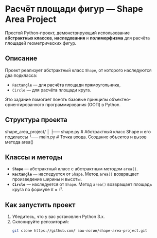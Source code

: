 # Расчёт площади фигур — Shape Area Project

Простой Python-проект, демонстрирующий использование **абстрактных классов**, **наследования** и **полиморфизма** для расчёта площадей геометрических фигур.

## Описание

Проект реализует абстрактный класс `Shape`, от которого наследуются два подкласса:
- `Rectangle` — для расчёта площади прямоугольника,
- `Circle` — для расчёта площади круга.

Это задание помогает понять базовые принципы объектно-ориентированного программирования (ООП) в Python.

## Структура проекта
shape_area_project/
│
├── shape.py # Абстрактный класс Shape и его подклассы
└── main.py # Точка входа. Создание объектов и вызов метода area()

## Классы и методы

- **`Shape`** — абстрактный класс с абстрактным методом `area()`.
- **`Rectangle`** — наследуется от `Shape`. Метод `area()` возвращает произведение ширины и высоты.
- **`Circle`** — наследуется от `Shape`. Метод `area()` возвращает площадь круга по формуле π × r².

## Как запустить проект

1. Убедитесь, что у вас установлен Python 3.x.
2. Склонируйте репозиторий:
   ```bash
   git clone https://github.com/ ваш-логин/shape-area-project.git
